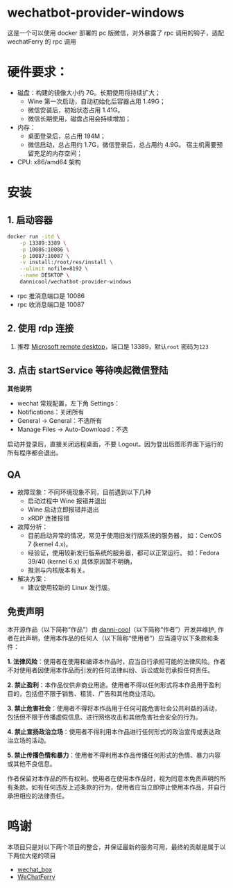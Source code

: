 # wechatbot-provider-windows

这是一个可以使用 docker 部署的 pc 版微信，对外暴露了 rpc 调用的钩子，适配 wechatFerry 的 rpc 调用

# 硬件要求：

- 磁盘：构建的镜像大小约 7G。长期使用将持续扩大；
  - Wine 第一次启动，自动初始化后容器占用 1.49G；
  - 微信安装后，初始状态占用 1.41G。
  - 微信长期使用，磁盘占用会持续增加；
- 内存：
  - 桌面登录后，总占用 194M；
  - 微信启动，总占用约 1.7G，微信登录后，总占用约 4.9G。 宿主机需要预留充足的内存空间；
- CPU: x86/amd64 架构

# 安装

## 1. 启动容器

```bash
docker run -itd \
    -p 13389:3389 \
    -p 10086:10086 \
    -p 10087:10087 \
    -v install:/root/res/install \
    --ulimit nofile=8192 \
    --name DESKTOP \
    dannicool/wechatbot-provider-windows
```

- rpc 推消息端口是 10086
- rpc 收消息端口是 10087

## 2. 使用 rdp 连接

1. 推荐 [Microsoft remote desktop](https://apps.microsoft.com/detail/9wzdncrfj3ps?hl=en-US&gl=US)，端口是 13389，默认`root` 密码为`123`

## 3. 点击 startService 等待唤起微信登陆


**其他说明**

- wechat 常规配置，左下角 Settings：
- Notifications：关闭所有
- General -> General：不选所有
- Manage Files -> Auto-Download：不选

启动并登录后，直接关闭远程桌面，不要 Logout。因为登出后图形界面下运行的所有程序都会退出。

## QA

- 故障现象：不同环境现象不同，目前遇到以下几种
  - 启动过程中 Wine 报错并退出
  - Wine 启动立即报错并退出
  - xRDP 连接报错
- 故障分析：
  - 目前启动异常的情况，常见于使用旧发行版系统的服务器， 如：CentOS 7 (kernel 4.x)。
  - 经验证，使用较新发行版系统的服务器，都可以正常运行。 如：Fedora 39/40 (kernel 6.x) 具体原因暂不明确，
  - 推测与内核版本有关。
- 解决方案：
  - 建议使用较新的 Linux 发行版。

## 免责声明

本开源作品（以下简称“作品”）由 [danni-cool](https://github.com/danni-cool)（以下简称“作者”）开发并维护, 作者在此声明，使用本作品的任何人（以下简称“使用者”）应当遵守以下条款和条件：

**1. 法律风险**：使用者在使用和编译本作品时，应当自行承担可能的法律风险。作者不对使用者因使用本作品而引发的任何法律纠纷、诉讼或处罚承担任何责任。

**2. 禁止盈利**：本作品仅供非商业用途。使用者不得以任何形式将本作品用于盈利目的，包括但不限于销售、租赁、广告和其他商业活动。

**3. 禁止危害社会**：使用者不得将本作品用于任何可能危害社会公共利益的活动，包括但不限于传播虚假信息、进行网络攻击和其他危害社会安全的行为。

**4. 禁止宣扬政治立场**：使用者不得利用本作品进行任何形式的政治宣传或表达政治立场的活动。

**5. 禁止传播色情和暴力**：使用者不得利用本作品传播任何形式的色情、暴力内容或其他不良信息。

作者保留对本作品的所有权利。使用者在使用本作品时，视为同意本免责声明的所有条款。如有任何违反上述条款的行为，使用者应当立即停止使用本作品，并自行承担相应的法律责任。

# 鸣谢

本项目只是对以下两个项目的整合，并保证最新的服务可用，最终的贡献是属于以下两位大佬的项目

- [wechat_box](https://github.com/Saroth/docker_wechat)
- [WeChatFerry](https://github.com/lich0821/WeChatFerry)
